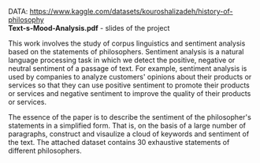 DATA: https://www.kaggle.com/datasets/kouroshalizadeh/history-of-philosophy <br>
<b>Text-s-Mood-Analysis.pdf</b> - slides of the project


This work involves the study of corpus linguistics and sentiment analysis based on the statements of philosophers.
Sentiment analysis is a natural language processing task in which we detect the positive, negative or neutral sentiment of a passage of text. For example, sentiment analysis is used by companies to analyze customers' 
opinions about their products or services so that they can use positive sentiment to promote their products or services and negative sentiment to improve the quality of their products or services.

The essence of the paper is to describe the sentiment of the philosopher's statements in a simplified form. That is, on the basis of a large number of paragraphs, construct and visaulize a cloud of keywords and sentiment of the text.
The attached dataset contains 30 exhaustive statements of different philosophers.
